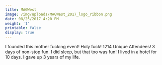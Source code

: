 ```yaml
---
title: MAGWest
image: /img/uploads/MAGWest_2017_logo_ribbon.png
date: 08/25/2017 4:20 PM
weight: '1'
printable: false
display: true
---
```

I founded this mother fucking event! Holy fuck! 1214 Unique Attendees! 3 days of non-stop fun. I did sleep, but that too was fun! I lived in a hotel for 10 days. I gave up 3 years of my life.
